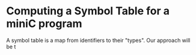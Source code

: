 # Computing a Symbol Table for a miniC program
A symbol table is a map from identifiers to their "types". Our approach will be t

